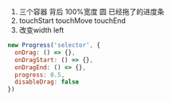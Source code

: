 1. 三个容器 背后 100%宽度 圆 已经拖了的进度条
2. touchStart touchMove touchEnd
3. 改变width left

```js
new Progress('selector', {
  onDrag: () => {},
  onDragStart: () => {},
  onDragEnd: () => {},
  progress: 0.5,
  disableDrag: false
})
```